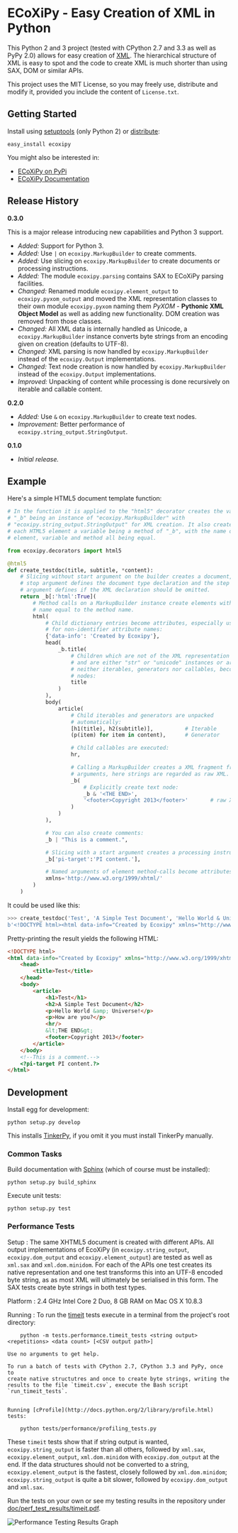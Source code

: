 # ECoXiPy - Easy Creation of XML in Python

This Python 2 and 3 project (tested with CPython 2.7 and 3.3  as well as PyPy
2.0) allows for easy creation of [XML](http://www.w3.org/XML/). The
hierarchical structure of XML is easy to spot and the code to create XML
is much shorter than using SAX, DOM or similar APIs.

This project uses the MIT License, so you may freely use, distribute and
modify it, provided you include the content of `License.txt`.


## Getting Started

Install using [setuptools](https://pypi.python.org/pypi/setuptools) (only
Python 2) or [distribute](http://pythonhosted.org/distribute/):

    easy_install ecoxipy


You might also be interested in:

* [ECoXiPy on PyPi](https://pypi.python.org/pypi/ECoXiPy)
* [ECoXiPy Documentation](http://pythonhosted.org/ECoXiPy/)


## Release History

**0.3.0**

This is a major release introducing new capabilities and Python 3 support.

*   *Added:* Support for Python 3.
*   *Added:* Use `|` on `ecoxipy.MarkupBuilder` to create comments.
*   *Added:* Use slicing on `ecoxipy.MarkupBuilder` to create documents
    or processing instructions.
*   *Added:* The module `ecoxipy.parsing` contains SAX to ECoXiPy parsing
    facilities.
*   *Changed:* Renamed module `ecoxipy.element_output` to
    `ecoxipy.pyxom_output` and moved the XML representation classes to their
    own module `ecoxipy.pyxom` naming them *PyXOM* - **Pythonic XML Object
    Model** as well as adding new functionality. DOM creation was removed from
    those classes.
*   *Changed:* All XML data is internally handled as Unicode, a
    `ecoxipy.MarkupBuilder` instance converts byte strings from an encoding
    given on creation (defaults to UTF-8).
*   *Changed:* XML parsing is now handled by `ecoxipy.MarkupBuilder` instead
    of the `ecoxipy.Output` implementations.
*   *Changed:* Text node creation is now handled by `ecoxipy.MarkupBuilder`
    instead of the `ecoxipy.Output` implementations.
*   *Improved:* Unpacking of content while processing is done recursively on
    iterable and callable content.


**0.2.0**
*   *Added:* Use `&` on `ecoxipy.MarkupBuilder` to create text nodes.
*   *Improvement:* Better performance of `ecoxipy.string_output.StringOutput`.


**0.1.0**
*   *Initial release.*


## Example

Here's a simple HTML5 document template function:

```python
# In the function it is applied to the "html5" decorator creates the variable
# "_b" being an instance of "ecoxipy.MarkupBuilder" with
# "ecoxipy.string_output.StringOutput" for XML creation. It also creates for
# each HTML5 element a variable being a method of "_b", with the name of
# element, variable and method all being equal.

from ecoxipy.decorators import html5

@html5
def create_testdoc(title, subtitle, *content):
    # Slicing without start argument on the builder creates a document, the
    # stop argument defines the document type declaration and the step
    # argument defines if the XML declaration should be omitted.
    return _b[:'html':True](
        # Method calls on a MarkupBuilder instance create elements with the
        # name equal to the method name.
        html(
            # Child dictionary entries become attributes, especially useful
            # for non-identifier attribute names:
            {'data-info': 'Created by Ecoxipy'},
            head(
                _b.title(
                    # Children which are not of the XML representation
                    # and are either "str" or "unicode" instances or are
                    # neither iterables, generators nor callables, become text
                    # nodes:
                    title
                )
            ),
            body(
                article(
                    # Child iterables and generators are unpacked
                    # automatically:
                    [h1(title), h2(subtitle)],          # Iterable
                    (p(item) for item in content),      # Generator

                    # Child callables are executed:
                    hr,

                    # Calling a MarkupBuilder creates a XML fragment from the
                    # arguments, here strings are regarded as raw XML.
                    _b(
                        # Explicitly create text node:
                        _b & '<THE END>',
                        '<footer>Copyright 2013</footer>'       # raw XML
                    )
                )
            ),

            # You can also create comments:
            _b | "This is a comment.",

            # Slicing with a start argument creates a processing instruction:
            _b['pi-target':'PI content.'],

            # Named arguments of element method-calls become attributes:
            xmlns='http://www.w3.org/1999/xhtml/'
        )
    )
```


It could be used like this:

```python
>>> create_testdoc('Test', 'A Simple Test Document', 'Hello World & Universe!', 'How are you?')
b'<!DOCTYPE html><html data-info="Created by Ecoxipy" xmlns="http://www.w3.org/1999/xhtml/"><head><title>Test</title></head><body><article><h1>Test</h1><h2>A Simple Test Document</h2><p>Hello World &amp; Universe!</p><p>How are you?</p><hr/>&lt;THE END&gt;<footer>Copyright 2013</footer><!--This is a comment.--><?pi-target PI content.?></article></body></html>'
```

Pretty-printing the result yields the following HTML:

```HTML
<!DOCTYPE html>
<html data-info="Created by Ecoxipy" xmlns="http://www.w3.org/1999/xhtml/">
    <head>
        <title>Test</title>
    </head>
    <body>
        <article>
            <h1>Test</h1>
            <h2>A Simple Test Document</h2>
            <p>Hello World &amp; Universe!</p>
            <p>How are you?</p>
            <hr/>
            &lt;THE END&gt;
            <footer>Copyright 2013</footer>
        </article>
    </body>
    <!--This is a comment.-->
    <?pi-target PI content.?>
</html>
```


## Development

Install egg for development:

    python setup.py develop


This installs [TinkerPy](https://github.com/IvIePhisto/TinkerPy), if you omit
it you must install TinkerPy manually.


### Common Tasks

Build documentation with [Sphinx](http://sphinx-doc.org) (which of course
must be installed):

    python setup.py build_sphinx

Execute unit tests:

    python setup.py test


### Performance Tests

Setup
:   The same XHTML5 document is created with different APIs. All output
    implementations of EcoXiPy (in `ecoxipy.string_output`,
    `ecoxipy.dom_output` and `ecoxipy.element_output`) are tested as well as
    `xml.sax` and `xml.dom.minidom`. For each of the APIs one test creates its
    native representation and one test transforms this into an UTF-8 encoded
    byte string, as as most XML will ultimately be serialised in this form.
    The SAX tests create byte strings in both test types.

Platform
:   2.4 GHz Intel Core 2 Duo, 8 GB RAM on Mac OS X 10.8.3

Running
:   To run the [timeit](http://docs.python.org/2/library/timeit.html) tests
    execute in a terminal from the project's root directory:

        python -m tests.performance.timeit_tests <string output> <repetitions> <data count> [<CSV output path>]

    Use no arguments to get help.

    To run a batch of tests with CPython 2.7, CPython 3.3 and PyPy, once to
    create native structutres and once to create byte strings, writing the
    results to the file `timeit.csv`, execute the Bash script
    `run_timeit_tests`.


    Running [cProfile](http://docs.python.org/2/library/profile.html) tests:

        python tests/performance/profiling_tests.py


These `timeit` tests show that if string output is wanted, `ecoxipy.string_output` is
faster than all others, followed by `xml.sax`, `ecoxipy.element_output`,
`xml.dom.minidom` with `ecoxipy.dom_output` at the end. If the data structures
should not be converted to a string, `ecoxipy.element_output` is the fastest,
closely followed by `xml.dom.minidom`; `ecoxipy.string_output` is quite a bit
slower, followed by `ecoxipy.dom_output` and `xml.sax`.

Run the tests on your own or see my testing results in the repository under
[doc/perf_test_results/timeit.pdf](https://raw.github.com/IvIePhisto/ECoXiPy/master/doc/perf_test_results/timeit.pdf).

![Performance Testing Results Graph](https://raw.github.com/IvIePhisto/ECoXiPy/master/doc/perf_test_results/timeit.png)
